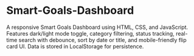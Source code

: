 # Smart-Goals-Dashboard
A responsive Smart Goals Dashboard using HTML, CSS, and JavaScript. Features dark/light mode toggle, category filtering, status tracking, real-time search with debounce, sort by date or title, and mobile-friendly flip card UI. Data is stored in LocalStorage for persistence.

